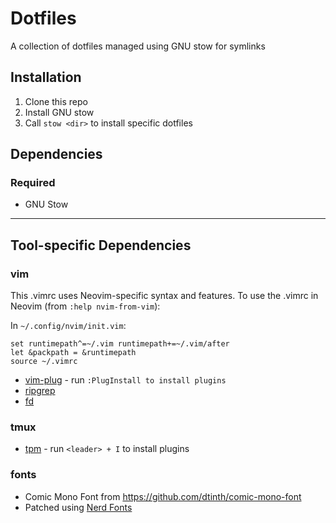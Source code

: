 # Dotfiles

A collection of dotfiles managed using GNU stow for symlinks


## Installation

1. Clone this repo
1. Install GNU stow
1. Call `stow <dir>` to install specific dotfiles

## Dependencies


### Required

* GNU Stow


-------------------------------------------------------------------------------

## Tool-specific Dependencies


### vim

This .vimrc uses Neovim-specific syntax and features. To use the .vimrc in
Neovim (from `:help nvim-from-vim`):

In `~/.config/nvim/init.vim`:

```vim
set runtimepath^=~/.vim runtimepath+=~/.vim/after
let &packpath = &runtimepath
source ~/.vimrc
```

* [vim-plug](https://github.com/junegunn/vim-plug) - run `:PlugInstall to
install plugins`
* [ripgrep](https://github.com/BurntSushi/ripgrep)
* [fd](https://github.com/sharkdp/fd)


### tmux

* [tpm](https://github.com/tmux-plugins/tpm) - run `<leader> + I` to install
plugins


### fonts

* Comic Mono Font from https://github.com/dtinth/comic-mono-font
* Patched using [Nerd Fonts](https://github.com/ryanoasis/nerd-fonts)

